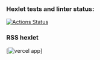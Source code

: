 ### Hexlet tests and linter status:
[![Actions Status](https://github.com/alekseevgr/frontend-project-11/actions/workflows/hexlet-check.yml/badge.svg)](https://github.com/alekseevgr/frontend-project-11/actions)


### RSS hexlet

[![vercel app](https://rsshexlet-nu.vercel.app/)]